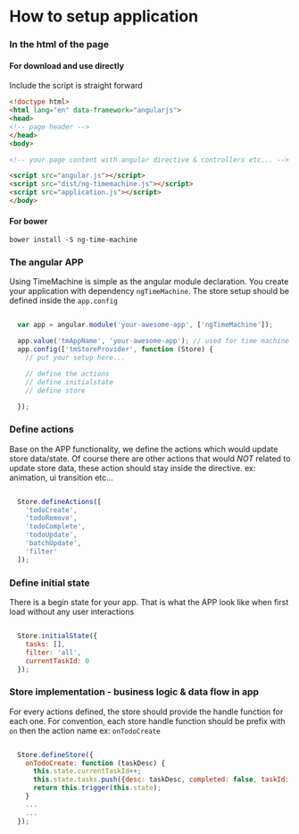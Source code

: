 # How to setup application


### In the html of the page

#### For download and use directly

Include the script is straight forward

```html
<!doctype html>
<html lang="en" data-framework="angularjs">
<head>
<!-- page header -->
</head>
<body>

<!-- your page content with angular directive & controllers etc... -->

<script src="angular.js"></script>
<script src="dist/ng-timemachine.js"></script>
<script src="application.js"></script>
</body>
```

#### For bower

```shell
bower install -S ng-time-machine
```


### The angular APP

Using TimeMachine is simple as the angular module declaration. You create your application with dependency `ngTimeMachine`.
The store setup should be defined inside the `app.config`

```javascript

  var app = angular.module('your-awesome-app', ['ngTimeMachine']);

  app.value('tmAppName', 'your-awesome-app'); // used for time machine to remember the state after browser refresh
  app.config(['tmStoreProvider', function (Store) {
    // put your setup here...

    // define the actions
    // define initialstate
    // define store

  });

```

### Define actions

Base on the APP functionality, we define the actions which would update store data/state.
Of course there are other actions that would *NOT* related to update store data, these action should stay inside the
directive. ex: animation, ui transition etc...

```javascript

  Store.defineActions([
    'todoCreate',
    'todoRemove',
    'todoComplete',
    'todoUpdate',
    'batchUpdate',
    'filter'
  ]);

```


### Define initial state

There is a begin state for your app. That is what the APP look like when first load without any user interactions

```javascript

  Store.initialState({
    tasks: [],
    filter: 'all',
    currentTaskId: 0
  });

```


### Store implementation - business logic & data flow in app

For every actions defined, the store should provide the handle function for each one. For convention, each store handle
function should be prefix with `on` then the action name ex: `onTodoCreate`

```javascript

  Store.defineStore({
    onTodoCreate: function (taskDesc) {
      this.state.currentTaskId++;
      this.state.tasks.push({desc: taskDesc, completed: false, taskId: this.state.currentTaskId});
      return this.trigger(this.state);
    }
    ...
    ...
  });

```



